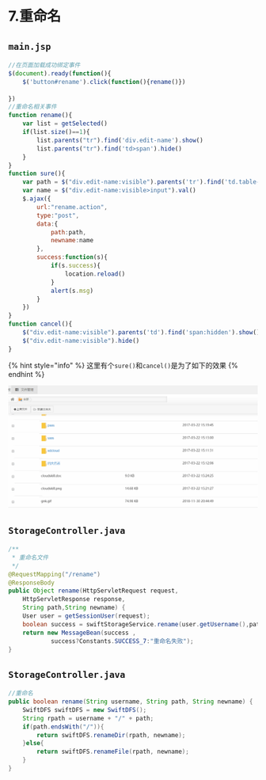 # 7.重命名

## `main.jsp`

```javascript
//在页面加载成功绑定事件
$(document).ready(function(){
	$('button#rename').click(function(){rename()})
	
})
//重命名相关事件
function rename(){
	var list = getSelected()
	if(list.size()==1){
		list.parents("tr").find('div.edit-name').show()
		list.parents("tr").find('td>span').hide()
	}
}
function sure(){
	var path = $("div.edit-name:visible").parents('tr').find('td.table-path').text()
	var name = $("div.edit-name:visible>input").val()
	$.ajax({
		url:"rename.action",
		type:"post",
		data:{
			path:path,
			newname:name
		},
		success:function(s){
			if(s.success){
				location.reload()
			}
			alert(s.msg)
		}
	})
}
function cancel(){
	$("div.edit-name:visible").parents('td').find('span:hidden').show()
	$("div.edit-name:visible").hide()
}
```

{% hint style="info" %}
这里有个`sure()`和`cancel()`是为了如下的效果
{% endhint %}



![](https://github.com/iceMilkAndSugar/ccWeb/raw/master/.gitbook/assets/rename.gif)

## `StorageController.java`

```java
/**
 * 重命名文件
 */
@RequestMapping("/rename")
@ResponseBody
public Object rename(HttpServletRequest request,
	HttpServletResponse response,
	String path,String newname) {
	User user = getSessionUser(request);
	boolean success = swiftStorageService.rename(user.getUsername(),path,newname);
	return new MessageBean(success , 
			success?Constants.SUCCESS_7:"重命名失败");
}
```

## `StorageController.java`

```java
//重命名
public boolean rename(String username, String path, String newname) {
	SwiftDFS swiftDFS = new SwiftDFS();
	String rpath = username + "/" + path;
	if(path.endsWith("/")){
		return swiftDFS.renameDir(rpath, newname);
	}else{
		return swiftDFS.renameFile(rpath, newname);
	}
}
```

